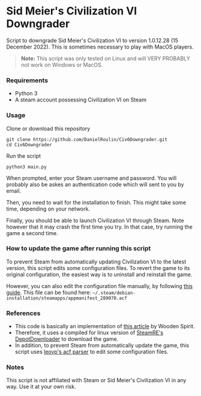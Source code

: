 # Sid Meier's Civilization VI Downgrader

Script to downgrade Sid Meier's Civilization VI to version 1.0.12.28 (15 December 2022).
This is sometimes necessary to play with MacOS players.

> **Note:** This script was only tested on Linux and will VERY PROBABLY not work on Windows or MacOS.

### Requirements
- Python 3
- A steam account possessing Civilization VI on Steam

### Usage
Clone or download this repository
```
git clone https://github.com/DanielRoulin/Civ6Downgrader.git
cd Civ6Downgrader
```

Run the script
```
python3 main.py
```

When prompted, enter your Steam username and password. You will probably also be askes an authentication code which will sent to you by email.

Then, you need to wait for the installation to finish. This might take some time, depending on your network.

Finally, you should be able to launch Civilization VI through Steam. Note however that it may crash the first time you try. In that case, try running the game a second time.

### How to update the game after running this script
To prevent Steam from automatically updating Civilization VI to the latest version, this script edits some configuration files. To revert the game to its original configuration, the easiest way is to uninstall and reinstall the game.

However, you can also edit the configuration file manually, by following [this guide](https://steamcommunity.com/sharedfiles/filedetails/?id=885555151). This file can be found here: `~/.steam/debian-installation/steamapps/appmanifest_289070.acf`

### References
- This code is basically an implementation of [this article](https://steamcommunity.com/sharedfiles/filedetails/?id=2353930763) by Wooden Spirit.
- Therefore, it uses a compiled for linux version of [SteamRE's DepotDownloader](https://github.com/SteamRE/DepotDownloader) to download the game. 
- In addition, to prevent Steam from automatically update the game, this script uses [leovp's acf parser](https://github.com/SteamRE/DepotDownloader) to edit some configuration files.

### Notes
This script is not affiliated with Steam or Sid Meier's Civilization VI in any way. Use it at your own risk. 
